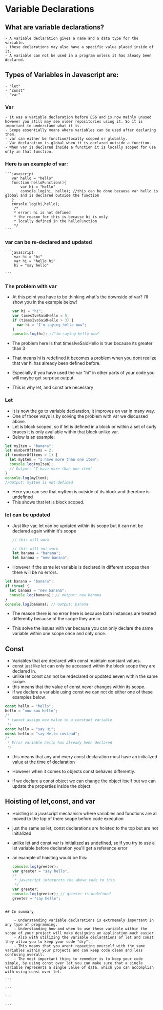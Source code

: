 # Variable Declarations

## What are variable declarations?

    - A variable declaration gives a name and a data type for the variable.
    - these declarations may also have a specific value placed inside of it.
    - A variable can not be used in a program unless it has aleady been declared.

## Types of Variables in Javascript are:

    - "let"
    - "const"
    - "var"

### Var

    - It was a variable declaration before ES6 and is now mainly unused however you still may see older repositories using it. So it is important to understand what it is.
    - Scope essentially means where variables can be used after declaring them.
    - var can either be function/locally scoped or globally.
    - Var declaration is global when it is declared outside a function.
    - When var is declared inside a function it is locally scoped for use only in that function.

### Here is an example of var:

    ```javascript
       var hello = "hello"
       function helloFunction(){
           var hi = "hello"
           console.log(hi, hello); //this can be done because var hello is global and is declared outside the function
       }
       console.log(hi,hello);
        /*
        * error: hi is not defined
        * the reason for this is because hi is only
        * locally defined in the helloFunction
        */
    ```

### var can be re-declared and updated

    ```javascript
        var hi = "hi"
        var hi = "hello hi"
        hi = "say hello"

    ```

### The problem with var

- At this point you have to be thinking what's the downside of var? I'll show you in the example below!

  ```javascript
  var hi = "hi";
  var timesIveSaidHello = 5;
  if (timesIveSaidHello > 3) {
    var hi = "I'm saying hello now";
  }
  console.log(hi); //"im saying hello now"
  ```

- The problem here is that timesIveSaidHello is true because its greater than 3
- That means hi is redefined it becomes a problem when you dont realize that var hi has already been defined before.
- Especially if you have used the var "hi" in other parts of your code you will maybe get surprise output.
- This is why let, and const are necessary

### Let

- It is now the go to variable declaration, it improves on var in many way.
- One of those ways is by solving the problem with var we discussed above.
- Let is block scoped, so if let is defined in a block or within a set of curly braces it is only available within that block unlike var.
- Below is an example:

```javascript
let myItem = "banana";
let numberOfItems = 2;
if (numberOfItems > 1) {
  let myItem = "I have more than one item";
  console.log(myItem);
  // Output: "I have more than one item"
}
console.log(myItem);
//Output: myItem is not defined
```

- Here you can see that myItem is outside of its block and therefore is undefined
- This shows that let is block scoped.

### let can be updated

- Just like var, let can be updated within its scope but it can not be declared again within it's scope

  ```javascript
  // this will work

  // this will not work
  let banana = "banana";
  let banana = "new banana";
  ```

- However if the same let variable is declared in different scopes then there will be no errors.

```javascript
let banana = "banana";
if (true) {
  let banana = "new banana";
  console.log(banana); // output: new banana
}
console.log(banana); // output: banana
```

- The reason there is no error here is because both instances are treated differently because of the scope they are in

- This solve the issues with var because you can only declare the same variable within one scope once and only once.

## Const

- Variables that are declared with const maintain constant values.
- const just like let can only be accessed within the block scope they are declared in.
- unlike let const can not be redeclared or updated eeven within the same scope.
- this means that the value of const never changes within its scope.
- if we declare a variable using const we can not do either one of these examples below.

```javascript
const hello = "hello";
hello = "now sau hello";
/*
 * cannot assign new value to a constant variable
 */
const hello = "say Hi";
const hello = "say Hello instead";
/*
 * Error variable hello has already been declared
 */
```

- this means that any and every const declaration must have an initialized value at the time of declaration

- However when it comes to objects const behaves differently.
- if we declare a const object we can change the object itself but we can update the properties inside the object.

## Hoisting of let,const, and var

- Hoisting is a javascript mechanism where variables and functions are all moved to the top of there scope before code execution
- just the same as let, const declarations are hoisted to the top but are not initialized
- unlike let and const var is initialized as undefined, so if you try to use a let variable before declaration you'll get a reference error
- an example of hoisting would be this:

  ```javascript
  console.log(greeter);
  var greeter = "say hello";
  /*
   * javascript interprets the above code to this
   */
  var greeter;
  console.log(greeter); // greeter is undefined
  greeter = "say hello";
  ```

````

## In summary

    - Understanding variable declarations is extrmemely important in any type of programming.
    - Understanding how and when to use these variable within the scope of your project will make designing an application much easier
    - Also with utilizing the variable declarations of let and const they allow you to keep your code "dry".
    - This means that you arent repaeting yourself with the same variables within your projects and can keep code clean and less confusing overall.
    - The most important thing to remmeber is to keep your code simple, by using const over let you can make sure that a single variable represents a single value of data, which you can accomplish with using const over let.

```

```

```

```
````
